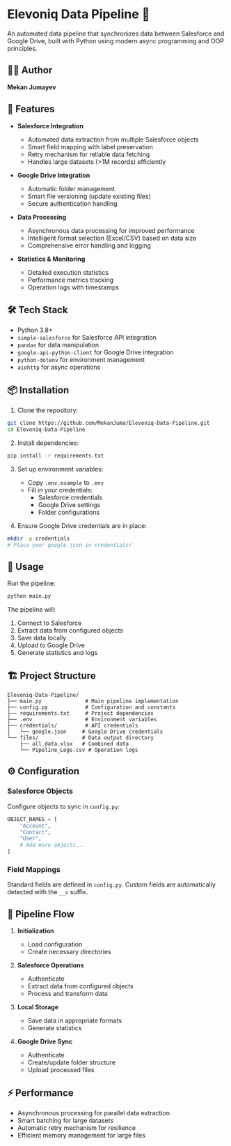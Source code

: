 # Elevoniq Data Pipeline 🚀

An automated data pipeline that synchronizes data between Salesforce and Google Drive, built with Python using modern async programming and OOP principles.

## 👨‍💻 Author

**Mekan Jumayev**

## 🌟 Features

- **Salesforce Integration**
  - Automated data extraction from multiple Salesforce objects
  - Smart field mapping with label preservation
  - Retry mechanism for reliable data fetching
  - Handles large datasets (>1M records) efficiently

- **Google Drive Integration**
  - Automatic folder management
  - Smart file versioning (update existing files)
  - Secure authentication handling

- **Data Processing**
  - Asynchronous data processing for improved performance
  - Intelligent format selection (Excel/CSV) based on data size
  - Comprehensive error handling and logging

- **Statistics & Monitoring**
  - Detailed execution statistics
  - Performance metrics tracking
  - Operation logs with timestamps

## 🛠 Tech Stack

- Python 3.8+
- `simple-salesforce` for Salesforce API integration
- `pandas` for data manipulation
- `google-api-python-client` for Google Drive integration
- `python-dotenv` for environment management
- `aiohttp` for async operations

## 📦 Installation

1. Clone the repository:
```bash
git clone https://github.com/MekanJuma/Elevoniq-Data-Pipeline.git
cd Elevoniq-Data-Pipeline
```

2. Install dependencies:
```bash
pip install -r requirements.txt
```

3. Set up environment variables:
   - Copy `.env.example` to `.env`
   - Fill in your credentials:
     - Salesforce credentials
     - Google Drive settings
     - Folder configurations

4. Ensure Google Drive credentials are in place:
```bash
mkdir -p credentials
# Place your google.json in credentials/
```

## 🚀 Usage

Run the pipeline:
```bash
python main.py
```

The pipeline will:
1. Connect to Salesforce
2. Extract data from configured objects
3. Save data locally
4. Upload to Google Drive
5. Generate statistics and logs

## 🏗 Project Structure

```
Elevoniq-Data-Pipeline/
├── main.py              # Main pipeline implementation
├── config.py            # Configuration and constants
├── requirements.txt     # Project dependencies
├── .env                 # Environment variables
├── credentials/         # API credentials
│   └── google.json     # Google Drive credentials
└── files/              # Data output directory
    ├── all_data.xlsx   # Combined data
    └── Pipeline_Logs.csv # Operation logs
```

## ⚙️ Configuration

### Salesforce Objects
Configure objects to sync in `config.py`:
```python
OBJECT_NAMES = [
    "Account",
    "Contact",
    "User",
    # Add more objects...
]
```

### Field Mappings
Standard fields are defined in `config.py`. Custom fields are automatically detected with the `__c` suffix.

## 🔄 Pipeline Flow

1. **Initialization**
   - Load configuration
   - Create necessary directories

2. **Salesforce Operations**
   - Authenticate
   - Extract data from configured objects
   - Process and transform data

3. **Local Storage**
   - Save data in appropriate formats
   - Generate statistics

4. **Google Drive Sync**
   - Authenticate
   - Create/update folder structure
   - Upload processed files

## ⚡️ Performance

- Asynchronous processing for parallel data extraction
- Smart batching for large datasets
- Automatic retry mechanism for resilience
- Efficient memory management for large files 